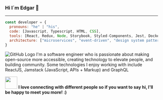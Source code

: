 
### Hi I´m Edgar 👋
---
```javascript
const developer = {
  pronouns: "he" | "his",
  code: [Javascript, Typescript, HTML, CSS],
  tools: [React, Redux, Node, Storybook, Styled-Components, Jest, Docker],
  architecture: ["microservices", "event-driven", "design system pattern"]
}
```
![GitHub Logo](https://raw.githubusercontent.com/halfrost/halfrost/master/icons/header_.png)
I'm a software engineer who is passionate about making open-source more accessible, creating technology to elevate people, and building community. Some technologies I enjoy working with include ReactJS, Jamstack (JavaScript, APIs + Markup) and GraphQL

<span><img src="https://camo.githubusercontent.com/6ba7b982e69849c28d40e15131d5557cd65455a6/68747470733a2f2f6d656469612e67697068792e636f6d2f6d656469612f4c6e516a7057614f4e386e68723231764e572f67697068792e676966" width="40" height="40" />
 <b>I love connecting with different people so if you want to say hi, I'll be happy to meet you more! :)</b></span>
